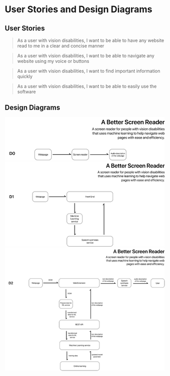 # User Stories and Design Diagrams

## User Stories

> As a user with vision disabilities, I want to be able to have any website read to me in a clear and concise manner   

> As a user with vision disabilities, I want to be able to navigate any website using my voice or buttons  

> As a user with vision disabilities, I want to find important information quickly  

> As a user with vision disabilities, I want to be able to easily use the software  

## Design Diagrams

![D0 Design Diagram](D0_Design_Diagram.png)
![D1 Design Diagram](D1_Design_Diagram.png)
![D2 Design Diagram](D2_Design_Diagram.png)
